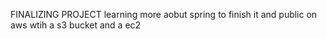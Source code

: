 FINALIZING PROJECT
learning more aobut spring to finish it and public on aws wtih a s3 bucket and a ec2 
